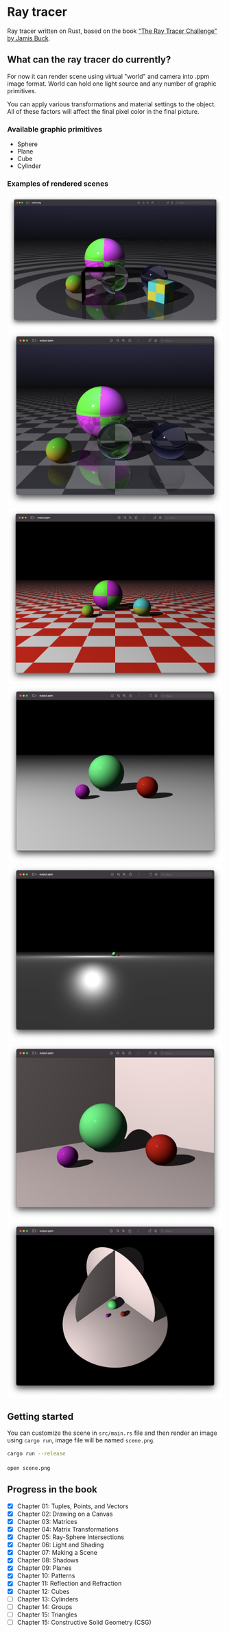 # Ray tracer

Ray tracer written on Rust, based on the book ["The Ray Tracer Challenge" by Jamis Buck](http://www.raytracerchallenge.com/).

## What can the ray tracer do currently?

For now it can render scene using virtual "world" and camera into .ppm image format. World can hold one light source and any number of graphic primitives.

You can apply various transformations and material settings to the object. All of these factors will affect the final pixel color in the final picture.

### Available graphic primitives

- Sphere
- Plane
- Cube
- Cylinder

### Examples of rendered scenes

![Reflection and Refraction and Cubes](progress/chapter_12_01.png)
![Reflection and Refraction](progress/chapter_11_02.png)
![Three spheres on a plane with patterns](progress/chapter_10_03.png)
![Three spheres on a plane](progress/chapter_09_01.png)
![Three spheres on a plane from afar](progress/chapter_09_02.png)
![Three spheres with shadows](progress/chapter_08_03.png)
![Three spheres with shadows from above](progress/chapter_08_02.png)

## Getting started

You can customize the scene in `src/main.rs` file and then render an image using `cargo run`, image file will be named `scene.png`.

```sh
cargo run --release

open scene.png
```

## Progress in the book

- [x] Chapter 01: Tuples, Points, and Vectors
- [x] Chapter 02: Drawing on a Canvas
- [x] Chapter 03: Matrices
- [x] Chapter 04: Matrix Transformations
- [x] Chapter 05: Ray-Sphere Intersections
- [x] Chapter 06: Light and Shading
- [x] Chapter 07: Making a Scene
- [x] Chapter 08: Shadows
- [x] Chapter 09: Planes
- [x] Chapter 10: Patterns
- [x] Chapter 11: Reflection and Refraction
- [x] Chapter 12: Cubes
- [ ] Chapter 13: Cylinders
- [ ] Chapter 14: Groups
- [ ] Chapter 15: Triangles
- [ ] Chapter 15: Constructive Solid Geometry (CSG)

